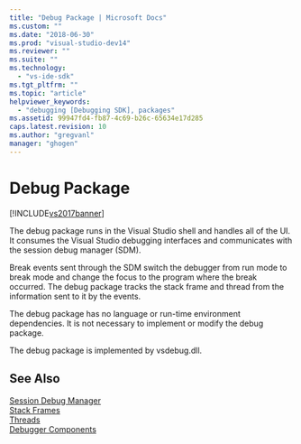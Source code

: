 ```yaml
---
title: "Debug Package | Microsoft Docs"
ms.custom: ""
ms.date: "2018-06-30"
ms.prod: "visual-studio-dev14"
ms.reviewer: ""
ms.suite: ""
ms.technology: 
  - "vs-ide-sdk"
ms.tgt_pltfrm: ""
ms.topic: "article"
helpviewer_keywords: 
  - "debugging [Debugging SDK], packages"
ms.assetid: 99947fd4-fb87-4c69-b26c-65634e17d285
caps.latest.revision: 10
ms.author: "gregvanl"
manager: "ghogen"
---
```

# Debug Package
[!INCLUDE[vs2017banner](../../includes/vs2017banner.md)]

The debug package runs in the Visual Studio shell and handles all of the UI. It consumes the Visual Studio debugging interfaces and communicates with the session debug manager (SDM).  
  
 Break events sent through the SDM switch the debugger from run mode to break mode and change the focus to the program where the break occurred. The debug package tracks the stack frame and thread from the information sent to it by the events.  
  
 The debug package has no language or run-time environment dependencies. It is not necessary to implement or modify the debug package.  
  
 The debug package is implemented by vsdebug.dll.  
  
## See Also  
 [Session Debug Manager](../../extensibility/debugger/session-debug-manager.md)   
 [Stack Frames](../../extensibility/debugger/stack-frames.md)   
 [Threads](../../extensibility/debugger/threads.md)   
 [Debugger Components](../../extensibility/debugger/debugger-components.md)


